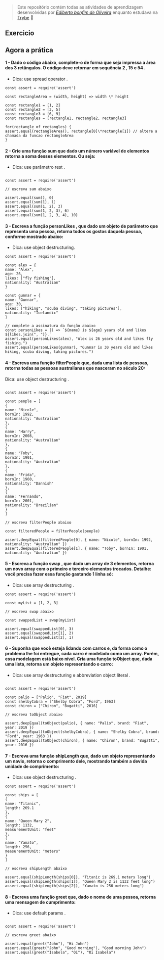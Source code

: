> Este repositório contém todas as atividades de aprendizagem desenvolvidas por _[Ediberto bonfim de Oliveira](https://www.linkedin.com/in/ediberto-b-oliveira-872926178/)_ enquanto estudava na [Trybe](https://www.betrybe.com/) :rocket:

## Exercicio

## Agora a prática

#### 1 - Dado o código abaixo, complete-o de forma que seja impressa a área dos 3 retângulos. O código deve retornar em sequência 2 , 15 e 54 .

- Dica: use spread operator .

```
const assert = require('assert')

const rectangleArea = (width, height) => width \* height

const rectangle1 = [1, 2]
const rectangle2 = [3, 5]
const rectangle3 = [6, 9]
const rectangles = [rectangle1, rectangle2, rectangle3]

for(rectangle of rectangles) {
assert.equal(rectangleArea(), rectangle[0]\*rectangle[1]) // altere a chamada da funcao rectangleArea
}
```

#### 2 - Crie uma função sum que dado um número variável de elementos retorna a soma desses elementos. Ou seja:

- Dica: use parâmetro rest .

```

const assert = require('assert')

// escreva sum abaixo

assert.equal(sum(), 0)
assert.equal(sum(1), 1)
assert.equal(sum(1, 2), 3)
assert.equal(sum(1, 2, 3), 6)
assert.equal(sum(1, 2, 3, 4), 10)
```

#### 3 - Escreva a função personLikes , que dado um objeto de parâmetro que representa uma pessoa, retorna todos os gostos daquela pessoa, conforme mostrado abaixo:

- Dica: use object destructuring.

```
const assert = require('assert')

const alex = {
name: "Alex",
age: 26,
likes: ["fly fishing"],
nationality: "Australian"
}

const gunnar = {
name: "Gunnar",
age: 30,
likes: ["hiking", "scuba diving", "taking pictures"],
nationality: "Icelandic"
}

// complete a assinatura da função abaixo
const personLikes = () => `${name} is ${age} years old and likes ${likes.join(", ")}.`
assert.equal(personLikes(alex), "Alex is 26 years old and likes fly fishing.")
assert.equal(personLikes(gunnar), "Gunnar is 30 years old and likes hiking, scuba diving, taking pictures.")
```

#### 4 - Escreva uma função filterPeople que, dada uma lista de pessoas, retorna todas as pessoas australianas que nasceram no século 20:

Dica: use object destructuring .

```

const assert = require('assert')

const people = [
{
name: "Nicole",
bornIn: 1992,
nationality: "Australian"
},
{
name: "Harry",
bornIn: 2008,
nationality: "Australian"
},
{
name: "Toby",
bornIn: 1901,
nationality: "Australian"
},
{
name: "Frida",
bornIn: 1960,
nationality: "Dannish"
},
{
name: "Fernando",
bornIn: 2001,
nationality: "Brazilian"
}
]

// escreva filterPeople abaixo

const filteredPeople = filterPeople(people)

assert.deepEqual(filteredPeople[0], { name: "Nicole", bornIn: 1992, nationality: "Australian" })
assert.deepEqual(filteredPeople[1], { name: "Toby", bornIn: 1901, nationality: "Australian" })
```

#### 5 - Escreva a função swap , que dado um array de 3 elementos, retorna um novo array com o primeiro e terceiro elementos trocados. Detalhe: você precisa fazer essa função gastando 1 linha só:

- Dica: use array destructuring .

```
const assert = require('assert')

const myList = [1, 2, 3]

// escreva swap abaixo

const swappedList = swap(myList)

assert.equal(swappedList[0], 3)
assert.equal(swappedList[1], 2)
assert.equal(swappedList[2], 1)
```

#### 6 - Suponha que você esteja lidando com carros e, da forma como o problema lhe foi entregue, cada carro é modelado como um array. Porém, essa modelagem está baixo nível. Cria uma função toObject que, dada uma lista, retorna um objeto representando o carro:

- Dica: use array destructuring e abbreviation object literal .

```

const assert = require('assert')

const palio = ["Palio", "Fiat", 2019]
const shelbyCobra = ["Shelby Cobra", "Ford", 1963]
const chiron = ["Chiron", "Bugatti", 2016]

// escreva toObject abaixo

assert.deepEqual(toObject(palio), { name: "Palio", brand: "Fiat", year: 2019 })
assert.deepEqual(toObject(shelbyCobra), { name: "Shelby Cobra", brand: "Ford", year: 1963 })
assert.deepEqual(toObject(chiron), { name: "Chiron", brand: "Bugatti", year: 2016 })
```

#### 7 - Escreva uma função shipLength que, dado um objeto representando um navio, retorna o comprimento dele, mostrando também a devida unidade de comprimento:

- Dica: use object destructuring .

```
const assert = require('assert')

const ships = [
{
name: "Titanic",
length: 269.1
},
{
name: "Queen Mary 2",
length: 1132,
measurementUnit: "feet"
},
{
name: "Yamato",
length: 256,
measurementUnit: "meters"
}
]

// escreva shipLength abaixo

assert.equal(shipLength(ships[0]), "Titanic is 269.1 meters long")
assert.equal(shipLength(ships[1]), "Queen Mary 2 is 1132 feet long")
assert.equal(shipLength(ships[2]), "Yamato is 256 meters long")
```

#### 8 - Escreva uma função greet que, dado o nome de uma pessoa, retorna uma mensagem de cumprimento:

- Dica: use default params .

```

const assert = require('assert')

// escreva greet abaixo

assert.equal(greet("John"), "Hi John")
assert.equal(greet("John", "Good morning"), "Good morning John")
assert.equal(greet("Isabela", "Oi"), "Oi Isabela")
```
